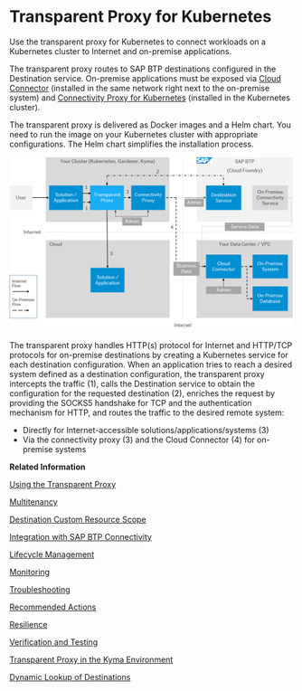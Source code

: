 <!-- loioacc64ada71e34f98867f16fbcc471b5e -->

# Transparent Proxy for Kubernetes

Use the transparent proxy for Kubernetes to connect workloads on a Kubernetes cluster to Internet and on-premise applications.

The transparent proxy routes to SAP BTP destinations configured in the Destination service. On-premise applications must be exposed via [Cloud Connector](cloud-connector-e6c7616.md) \(installed in the same network right next to the on-premise system\) and [Connectivity Proxy for Kubernetes](connectivity-proxy-for-kubernetes-e661713.md) \(installed in the Kubernetes cluster\).

The transparent proxy is delivered as Docker images and a Helm chart. You need to run the image on your Kubernetes cluster with appropriate configurations. The Helm chart simplifies the installation process.

![](images/CS_Transparent_Proxy_Arch_PPT_d4060b6.png)

The transparent proxy handles HTTP\(s\) protocol for Internet and HTTP/TCP protocols for on-premise destinations by creating a Kubernetes service for each destination configuration. When an application tries to reach a desired system defined as a destination configuration, the transparent proxy intercepts the traffic \(1\), calls the Destination service to obtain the configuration for the requested destination \(2\), enriches the request by providing the SOCKS5 handshake for TCP and the authentication mechanism for HTTP, and routes the traffic to the desired remote system:

-   Directly for Internet-accessible solutions/applications/systems \(3\)
-   Via the connectivity proxy \(3\) and the Cloud Connector \(4\) for on-premise systems

**Related Information**  


[Using the Transparent Proxy](using-the-transparent-proxy-c5257cf.md "Use the transparent proxy for Kubernetes in different SAP BTP communication scenarios.")

[Multitenancy](multitenancy-6478985.md "Use multitenancy for the transparent proxy for Kubernetes.")

[Destination Custom Resource Scope](destination-custom-resource-scope-bd47cbe.md "Define the access control scope of the destination custom resources for the transparent proxy for Kubernetes.")

[Integration with SAP BTP Connectivity](integration-with-sap-btp-connectivity-aa9fc26.md "Integrate the transparent proxy with other SAP BTP Connectivity services.")

[Lifecycle Management](lifecycle-management-1c18e0c.md "Use the Helm chart to configure and manage the lifecycle of the transparent proxy.")

[Monitoring](monitoring-ba6f417.md "Check the availability, status, and destination custom resources of the transparent proxy for Kubernetes.")

[Troubleshooting](troubleshooting-fce292a.md "Find troubleshooting information for the transparent proxy for Kubernetes.")

[Recommended Actions](recommended-actions-20b1a62.md "To resolve issues with the transparent proxy for Kubernetes, follow the recommendations below.")

[Resilience](resilience-43b90bc.md "Improve resilience of the transparent proxy for Kubernetes.")

[Verification and Testing](verification-and-testing-86dde3e.md "Check the transparent proxy for Kubernetes after installation.")

[Transparent Proxy in the Kyma Environment](transparent-proxy-in-the-kyma-environment-1700cfe.md "Use the transparent proxy in the Kyma environment.")

[Dynamic Lookup of Destinations](dynamic-lookup-of-destinations-6836e00.md "Create a single custom resource to look up one ore more destinations dynamically with the transparent proxy for Kubernetes.")

